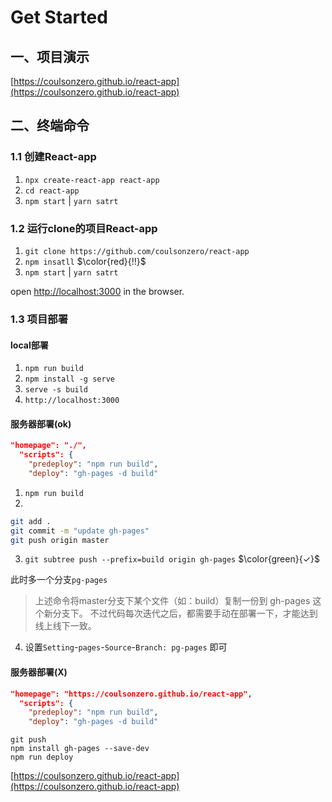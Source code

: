 # Get Started

## 一、项目演示
[https://coulsonzero.github.io/react-app](https://coulsonzero.github.io/react-app)


## 二、终端命令

### 1.1 创建React-app

1. `npx create-react-app react-app`
2. `cd react-app`
3. `npm start`  | `yarn satrt`


### 1.2 运行clone的项目React-app

1. `git clone https://github.com/coulsonzero/react-app`  
2. `npm insatll` $\color{red}{!!}$
3. `npm start` | `yarn satrt`

open [http://localhost:3000](http://localhost:3000) in the browser.


### 1.3 项目部署

#### local部署
  
1. `npm run build`
2. `npm install -g serve`
3. `serve -s build`
4. `http://localhost:3000`

#### 服务器部署(ok)
```json
"homepage": "./",
  "scripts": {
    "predeploy": "npm run build", 
    "deploy": "gh-pages -d build"
```
  
1. `npm run build`
2. 
```sh
git add .
git commit -m "update gh-pages"
git push origin master
```
3. `git subtree push --prefix=build origin gh-pages` $\color{green}{✓}$
   
此时多一个分支`pg-pages`
> 上述命令将master分支下某个文件（如：build）复制一份到 gh-pages 这个新分支下。
> 不过代码每次迭代之后，都需要手动在部署一下，才能达到线上线下一致。
4. 设置`Setting`-`pages`-`Source`-`Branch: pg-pages` 即可


#### 服务器部署(X)
```json
"homepage": "https://coulsonzero.github.io/react-app",
  "scripts": {
    "predeploy": "npm run build", 
    "deploy": "gh-pages -d build"
```
  
```
git push
npm install gh-pages --save-dev
npm run deploy
```

[https://coulsonzero.github.io/react-app](https://coulsonzero.github.io/react-app)
